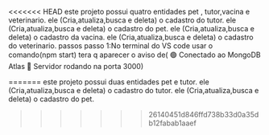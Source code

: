 <<<<<<< HEAD
este projeto possui quatro entidades pet , tutor,vacina e veterinario.
ele  (Cria,atualiza,busca e deleta) o cadastro do tutor.
ele  (Cria,atualiza,busca e deleta) o cadastro do pet.
ele  (Cria,atualiza,busca e deleta) o cadastro da vacina.
ele  (Cria,atualiza,busca e deleta) o cadastro do veterinario.
passos
passo 1:No terminal do VS code usar o comando(npm start) tera q aparecer o aviso de( 🟢 Conectado ao MongoDB Atlas
🚀 Servidor rodando na porta 3000)


=======
este projeto possui duas entidades pet e tutor.
ele  (Cria,atualiza,busca e deleta) o cadastro do tutor.
ele  (Cria,atualiza,busca e deleta) o cadastro do pet.
>>>>>>> 26140451d846ffd738b33d0a35db12fabab1aaef
